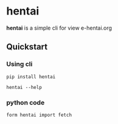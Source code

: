 # hentai
**hentai** is a simple cli for view e-hentai.org

## Quickstart
### Using cli
```
pip install hentai

hentai --help
```
### python code
```
form hentai import fetch
```